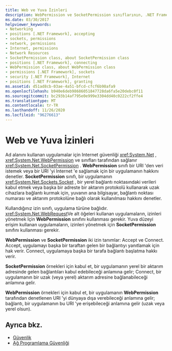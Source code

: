 ```yaml
---
title: Web ve Yuva İzinleri
description: WebPermission ve SocketPermission sınıflarının, .NET Framework System.Net ad alanını kullanmak için internet güvenliği nasıl sağladığını öğrenin.
ms.date: 03/30/2017
helpviewer_keywords:
- Networking
- positions [.NET Framework], accepting
- sockets, permissions
- network, permissions
- Internet, permissions
- Network Resources
- SocketPermission class, about SocketPermission class
- positions [.NET Framework], connecting
- WebPermission class, about WebPermission class
- permissions [.NET Framework], sockets
- security [.NET Framework], Internet
- positions [.NET Framework], granting
ms.assetid: d51ad8cb-03ae-4a51-bfcd-cfcf6b98afa9
ms.openlocfilehash: b940e6deb98686051847728da6fa5e20debc0f11
ms.sourcegitcommit: bc293b14af795e0e999e3304dd40c0222cf2ffe4
ms.translationtype: MT
ms.contentlocale: tr-TR
ms.lasthandoff: 11/26/2020
ms.locfileid: "96276613"
---
```

# <a name="web-and-socket-permissions"></a>Web ve Yuva İzinleri

Ad alanını kullanan uygulamalar için Internet güvenliği <xref:System.Net> , <xref:System.Net.WebPermission> ve sınıfları tarafından sağlanır <xref:System.Net.SocketPermission> . **WebPermission** sınıfı bir URI 'den veri istemek veya bir URI 'yi Internet 'e sağlamak için bir uygulamanın hakkını denetler. **SocketPermission** sınıfı, bir uygulamanın <xref:System.Net.Sockets.Socket> , bir yerel bağlantı noktasındaki verileri kabul etmek veya başka bir adreste bir aktarım protokolü kullanarak uzak cihazlara bağlantı kurmak için, yuvanın ana bilgisayar, bağlantı noktası numarası ve aktarım protokolüne bağlı olarak kullanılması hakkını denetler.  
  
 Kullandığınız izin sınıfı, uygulama türüne bağlıdır. <xref:System.Net.WebRequest>Ve alt öğeleri kullanan uygulamaların, izinleri yönetmek Için **WebPermission** sınıfını kullanması gerekir. Yuva düzeyi erişim kullanan uygulamaların, izinleri yönetmek için **SocketPermission** sınıfını kullanması gerekir.  
  
 **WebPermission** ve **SocketPermission** iki izin tanımlar: Accept ve Connect. Accept, uygulamayı başka bir taraftan gelen bir bağlantıyı yanıtlamak için hak verir. Connect, uygulamaya başka bir tarafa bağlantı başlatma hakkı verir.  
  
 **SocketPermission** örnekleri için kabul et, bir uygulamanın yerel bir aktarım adresinde gelen bağlantıları kabul edebileceği anlamına gelir; Connect, bir uygulamanın bir uzak (veya yerel) aktarım adresine bağlanabileceği anlamına gelir.  
  
 **WebPermission** örnekleri için kabul et, bir uygulamanın **WebPermission** tarafından denetlenen URI 'yi dünyaya dışa verebileceği anlamına gelir; bağlantı, bir uygulamanın bu URI 'ye erişebileceği anlamına gelir (uzak veya yerel olsun).  
  
## <a name="see-also"></a>Ayrıca bkz.

- [Güvenlik](../../standard/security/index.md)
- [Ağ Programlama Güvenliği](security-in-network-programming.md)
